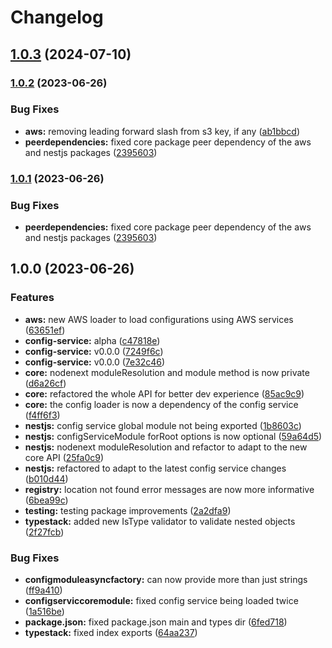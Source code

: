 # Changelog

## [1.0.3](https://github.com/rmolinamir/config-service/compare/@config-service/aws-v1.0.2...${npm.name}-v1.0.3) (2024-07-10)

### [1.0.2](https://github.com/rmolinamir/config-service/compare/@config-service/aws-v1.0.0...${npm.name}-v1.0.2) (2023-06-26)


### Bug Fixes

* **aws:** removing leading forward slash from s3 key, if any ([ab1bbcd](https://github.com/rmolinamir/config-service/commit/ab1bbcd141c442d4393e66d4a43ef4f9ce5d1f53))
* **peerdependencies:** fixed core package peer dependency of the aws and nestjs packages ([2395603](https://github.com/rmolinamir/config-service/commit/239560349d98b3769484b8eba8206e908454f2fa))

### [1.0.1](https://github.com/rmolinamir/config-service/compare/@config-service/aws-v1.0.0...${npm.name}-v1.0.1) (2023-06-26)


### Bug Fixes

* **peerdependencies:** fixed core package peer dependency of the aws and nestjs packages ([2395603](https://github.com/rmolinamir/config-service/commit/239560349d98b3769484b8eba8206e908454f2fa))

## 1.0.0 (2023-06-26)


### Features

* **aws:** new AWS loader to load configurations using AWS services ([63651ef](https://github.com/rmolinamir/config-service/commit/63651ef0fd612af10385ab807f41e79b31128657))
* **config-service:** alpha ([c47818e](https://github.com/rmolinamir/config-service/commit/c47818e69970c275b471df692e67f1516e980195))
* **config-service:** v0.0.0 ([7249f6c](https://github.com/rmolinamir/config-service/commit/7249f6c159cea186e7c774f669b692addcad0463))
* **config-service:** v0.0.0 ([7e32c46](https://github.com/rmolinamir/config-service/commit/7e32c468d854bf2330c9c538d92a33e79ed62716))
* **core:** nodenext moduleResolution and module method is now private ([d6a26cf](https://github.com/rmolinamir/config-service/commit/d6a26cf9f02f21f6d594ab29a8b4dfb490cc7155))
* **core:** refactored the whole API for better dev experience ([85ac9c9](https://github.com/rmolinamir/config-service/commit/85ac9c97274efc8fcf48f6d50e94a39ab98a8364))
* **core:** the config loader is now a dependency of the config service ([f4ff6f3](https://github.com/rmolinamir/config-service/commit/f4ff6f33121131ccd9d42bdea46bb30c2aa024dd))
* **nestjs:** config service global module not being exported ([1b8603c](https://github.com/rmolinamir/config-service/commit/1b8603c3460f86ebb9cfea138b8a7b7716fa3f9b))
* **nestjs:** configServiceModule forRoot options is now optional ([59a64d5](https://github.com/rmolinamir/config-service/commit/59a64d55a571a13b44c1b007e0d2be2af633f3be))
* **nestjs:** nodenext moduleResolution and refactor to adapt to the new core API ([25fa0c9](https://github.com/rmolinamir/config-service/commit/25fa0c983f332ab7947a19809a3af5ab14474ed4))
* **nestjs:** refactored to adapt to the latest config service changes ([b010d44](https://github.com/rmolinamir/config-service/commit/b010d4487fec66e00556f9f236335c0159430d30))
* **registry:** location not found error messages are now more informative ([6bea99c](https://github.com/rmolinamir/config-service/commit/6bea99cd7c560deea00f9bebdb0805988eee21ba))
* **testing:** testing package improvements ([2a2dfa9](https://github.com/rmolinamir/config-service/commit/2a2dfa90e13df699165d845b0bed2cbf26d65ffa))
* **typestack:** added new IsType validator to validate nested objects ([2f27fcb](https://github.com/rmolinamir/config-service/commit/2f27fcbeb815b8a4bad0f3a8332bbc6c11ad0f89))


### Bug Fixes

* **configmoduleasyncfactory:** can now provide more than just strings ([ff9a410](https://github.com/rmolinamir/config-service/commit/ff9a4106f670da10ccdbf3a1b118bcf147da76f4))
* **configserviccoremodule:** fixed config service being loaded twice ([1a516be](https://github.com/rmolinamir/config-service/commit/1a516beebd6c5cb3632d89ff0019301078696e12))
* **package.json:** fixed package.json main and types dir ([6fed718](https://github.com/rmolinamir/config-service/commit/6fed71832de4e0cb668b534a654ab20d4dd227ed))
* **typestack:** fixed index exports ([64aa237](https://github.com/rmolinamir/config-service/commit/64aa237ae561850cedd14a11c3379c15027ee15e))
